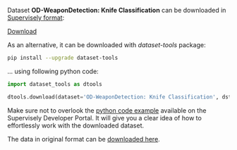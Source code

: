 Dataset **OD-WeaponDetection: Knife Classification** can be downloaded in [Supervisely format](https://developer.supervisely.com/api-references/supervisely-annotation-json-format):

 [Download](https://assets.supervisely.com/remote/eyJsaW5rIjogImZzOi8vYXNzZXRzLzI4MDZfT0QtV2VhcG9uRGV0ZWN0aW9uOiBLbmlmZSBDbGFzc2lmaWNhdGlvbi9vZC13ZWFwb25kZXRlY3Rpb246LWtuaWZlLWNsYXNzaWZpY2F0aW9uLURhdGFzZXROaW5qYS50YXIiLCAic2lnIjogIjVhMGpJNzVuKzkxYTQvMExoQ08yNU5aWE52RFdHVU94TWJ4TjRoNzgwbE09In0=)

As an alternative, it can be downloaded with *dataset-tools* package:
``` bash
pip install --upgrade dataset-tools
```

... using following python code:
``` python
import dataset_tools as dtools

dtools.download(dataset='OD-WeaponDetection: Knife Classification', dst_dir='~/dataset-ninja/')
```
Make sure not to overlook the [python code example](https://developer.supervisely.com/getting-started/python-sdk-tutorials/iterate-over-a-local-project) available on the Supervisely Developer Portal. It will give you a clear idea of how to effortlessly work with the downloaded dataset.

The data in original format can be [downloaded here](https://drive.google.com/file/d/1Szc920DAh5kU8Qk38Doq0znEVR1QmTZS/view?usp=sharing).